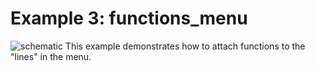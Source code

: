 Example 3: functions_menu
==================

![schematic](https://github.com/VasilKalchev/LiquidMenu/blob/master/examples/A_functions_menu/functions_menu.png?raw=true)
This example demonstrates how to attach functions to the "lines" in the menu.
